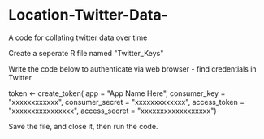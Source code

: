 # Location-Twitter-Data-
A code for collating twitter data over time

Create a seperate R file named "Twitter_Keys"

Write the code below to authenticate via web browser - find credentials in Twitter

token <- create_token(
  app = "App Name Here",
  consumer_key = "xxxxxxxxxxxx",
  consumer_secret = "xxxxxxxxxxxxx",
  access_token = "xxxxxxxxxxxxxxxx",
  access_secret = "xxxxxxxxxxxxxxxxxx")
  
  Save the file, and close it, then run the code. 
